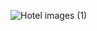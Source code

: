 ![Hotel images (1)](https://user-images.githubusercontent.com/81805695/160995728-12a11dea-534d-48ea-8665-1e309343809e.jpeg)

